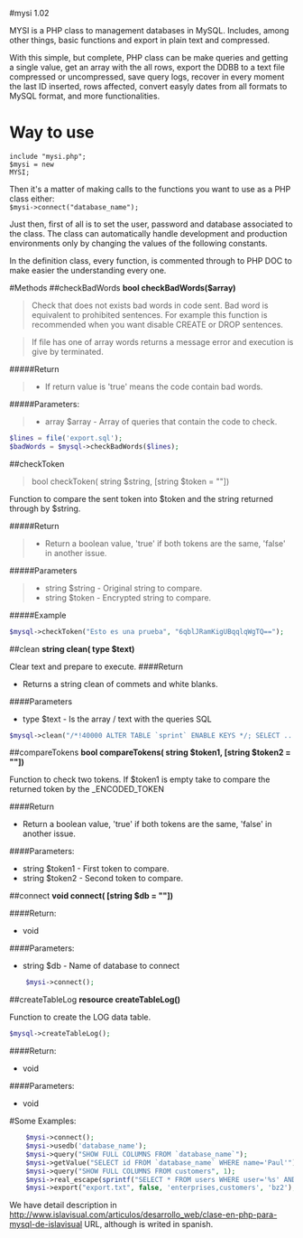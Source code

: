 #mysi 1.02

MYSI is a PHP class to management databases in MySQL. Includes, among other things, basic functions and export in plain text and compressed.

With this simple, but complete, PHP class can be make queries and getting a single value, get an array with the all rows, export the DDBB to a text file compressed or uncompressed, save query logs, recover in every moment the last ID inserted, rows affected, convert easyly dates from all formats to MySQL format, and more functionalities.

Way to use
==========
   <code>include "mysi.php";</code><br>
   <code>$mysi = new MYSI;</code>


Then it's a matter of making calls to the functions you want to use as a PHP class either:<br>
   <code>$mysi->connect("database_name");</code>

Just then, first of all is to set the user, password and database associated to the class. The class can automatically handle development and production environments only by changing the values of the following constants.

In the definition class, every function, is commented through to PHP DOC to make easier the understanding every one.

#Methods
##checkBadWords
__bool checkBadWords($array)__

>Check that does not exists bad words in code sent. Bad word is equivalent to prohibited sentences. For example this function is recommended when you want disable CREATE or DROP sentences.

>If file has one of array words returns a message error and execution is give by terminated. 

#####Return
>*  If return value is 'true' means the code contain bad words.

#####Parameters:
>*  array $array - Array of queries that contain the code to check.

```php
$lines = file('export.sql');
$badWords = $mysql->checkBadWords($lines);
```

##checkToken
>bool checkToken( string $string, [string $token = ""])

Function to compare the sent token into $token and the string returned through by $string.

#####Return
>*  Return a boolean value, 'true' if both tokens are the same, 'false' in another issue.

#####Parameters
>*  string $string - Original string to compare.
>*  string $token - Encrypted string to compare.

#####Example
```php
$mysql->checkToken("Esto es una prueba", "6qblJRamKigUBqqlqWgTQ==");
```

##clean
__string clean( type $text)__

Clear text and prepare to execute.
####Return
*  Returns a string clean of commets and white blanks.

####Parameters
* type $text - Is the array / text with the queries SQL
```php
$mysql->clean("/*!40000 ALTER TABLE `sprint` ENABLE KEYS */; SELECT ...");
```

##compareTokens
__bool compareTokens( string $token1, [string $token2 = ""])__

Function to check two tokens. If $token1 is empty take to compare the returned token by the _ENCODED_TOKEN

####Return
*  Return a boolean value, 'true' if both tokens are the same, 'false' in another issue.

####Parameters:
*  string $token1 - First token to compare.
*  string $token2 - Second token to compare.


##connect
__void connect( [string $db = ""])__

####Return:
*  void

####Parameters:
*  string $db - Name of database to connect
```php
    $mysi->connect();
```

##createTableLog
__resource createTableLog()__

Function to create the LOG data table.

```php
$mysql->createTableLog();
```
####Return:
* void

####Parameters:
*  void


#Some Examples:
```php
    $mysi->connect();
    $mysi->usedb('database_name');
    $mysi->query("SHOW FULL COLUMNS FROM `database_name`");
    $mysi->getValue("SELECT id FROM `database_name` WHERE name='Paul'");
    $mysi->query("SHOW FULL COLUMNS FROM customers", 1);
    $mysi->real_escape(sprintf("SELECT * FROM users WHERE user='%s' AND password='%s'");
    $mysi->export("export.txt", false, 'enterprises,customers', 'bz2');
```

We have detail description in http://www.islavisual.com/articulos/desarrollo_web/clase-en-php-para-mysql-de-islavisual URL, although is writed in spanish.
